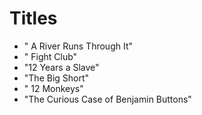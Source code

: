 # Titles

* " A River Runs Through It"
* " Fight Club"
* "12 Years a Slave"
* "The Big Short"
* " 12 Monkeys"
* "The Curious Case of Benjamin Buttons"
